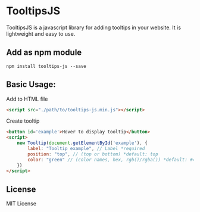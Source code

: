# TooltipsJS
TooltipsJS is a javascript library for adding tooltips in your website. It is lightweight and easy to use.
## Add as npm module
```shell
npm install tooltips-js --save
```
## Basic Usage: 
Add to HTML file
```html
<script src="./path/to/tooltips-js.min.js"></script>
```
Create tooltip
```html
<button id='example'>Hover to display tooltip</button>
<script>
	new Tooltip(document.getElementById('example'), {
		label: "Tooltip example", // Label *required
		position: "top", // (top or bottom) *default: top
		color: "green" // (color names, hex, rgb()/rgba()) *default: #444
	})
</script>
```
## License
MIT License